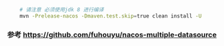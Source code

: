 ```bash
    # 请注意 必须使用jdk 8 进行编译
    mvn -Prelease-nacos -Dmaven.test.skip=true clean install -U

```
### 参考 https://github.com/fuhouyu/nacos-multiple-datasource